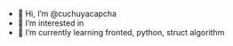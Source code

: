 - 👋 Hi, I’m @cuchuyacapcha
- 👀 I’m interested in 
- 🌱 I’m currently learning fronted, python, struct algorithm

<!---
cuchuyacapcha/cuchuyacapcha is a ✨ special ✨ repository because its `README.md` (this file) appears on your GitHub profile.
You can click the Preview link to take a look at your changes.
--->
